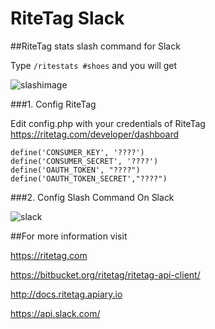 # RiteTag Slack
##RiteTag stats slash command  for Slack


Type ``` /ritestats #shoes ``` and you will get

![slashimage](https://cloud.githubusercontent.com/assets/4614574/12128823/8f2bfef4-b3de-11e5-88ab-ed6ea8ce9446.png)


###1. Config RiteTag

  Edit config.php with your credentials of RiteTag https://ritetag.com/developer/dashboard

  ```
  define('CONSUMER_KEY', '????')
  define('CONSUMER_SECRET', '????')
  define('OAUTH_TOKEN', "????")
  define('OAUTH_TOKEN_SECRET',"????")
  ```

###2. Config Slash Command On Slack

![slack](https://cloud.githubusercontent.com/assets/4614574/12128827/953a8de2-b3de-11e5-9dca-98ca73b4be00.png)

##For more information visit

https://ritetag.com

https://bitbucket.org/ritetag/ritetag-api-client/

http://docs.ritetag.apiary.io

https://api.slack.com/
